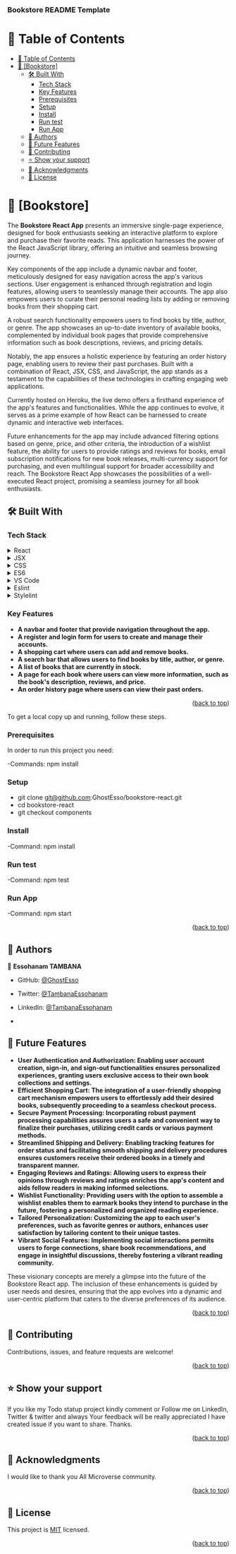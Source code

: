 <a name="readme-top"></a>

  <h3><b>Bookstore README Template</b></h3>


<!-- TABLE OF CONTENTS -->

# 📗 Table of Contents

- [📗 Table of Contents](#-table-of-contents)
- [📖 \[Bookstore\] ](#-bookstore-)
  - [🛠 Built With ](#-built-with-)
    - [Tech Stack ](#tech-stack-)
    - [Key Features ](#key-features-)
    - [Prerequisites](#prerequisites)
    - [Setup](#setup)
    - [Install](#install)
    - [Run test](#run-test)
    - [Run App](#run-app)
  - [👥 Authors ](#-authors-)
  - [🔭 Future Features ](#-future-features-)
  - [🤝 Contributing ](#-contributing-)
  - [⭐️ Show your support ](#️-show-your-support-)
  - [🙏 Acknowledgments ](#-acknowledgments-)
  - [📝 License ](#-license-)

<!-- PROJECT DESCRIPTION -->

# 📖 [Bookstore] <a name="about-project"></a>

The **Bookstore React App** presents an immersive single-page experience, designed for book enthusiasts seeking an interactive platform to explore and purchase their favorite reads. This application harnesses the power of the React JavaScript library, offering an intuitive and seamless browsing journey.

Key components of the app include a dynamic navbar and footer, meticulously designed for easy navigation across the app's various sections. User engagement is enhanced through registration and login features, allowing users to seamlessly manage their accounts. The app also empowers users to curate their personal reading lists by adding or removing books from their shopping cart.

A robust search functionality empowers users to find books by title, author, or genre. The app showcases an up-to-date inventory of available books, complemented by individual book pages that provide comprehensive information such as book descriptions, reviews, and pricing details.

Notably, the app ensures a holistic experience by featuring an order history page, enabling users to review their past purchases. Built with a combination of React, JSX, CSS, and JavaScript, the app stands as a testament to the capabilities of these technologies in crafting engaging web applications.

Currently hosted on Heroku, the live demo offers a firsthand experience of the app's features and functionalities. While the app continues to evolve, it serves as a prime example of how React can be harnessed to create dynamic and interactive web interfaces.

Future enhancements for the app may include advanced filtering options based on genre, price, and other criteria, the introduction of a wishlist feature, the ability for users to provide ratings and reviews for books, email subscription notifications for new book releases, multi-currency support for purchasing, and even multilingual support for broader accessibility and reach. The Bookstore React App showcases the possibilities of a well-executed React project, promising a seamless journey for all book enthusiasts.

## 🛠 Built With <a name="built-with"></a>

### Tech Stack <a name="tech-stack"></a>


<details>
  <summary>React</summary>
</details>
<details>
  <summary>JSX</summary>
</details>
<details>
  <summary>CSS</summary>
</details>
<details>
  <summary>ES6</summary>
</details>
<details>
  <summary>VS Code</summary>
</details>
<details>
  <summary>Eslint</summary>
</details>
<details>
  <summary>Stylelint</summary>
</details>

<!-- Features -->

### Key Features <a name="key-features"></a>


- **A navbar and footer that provide navigation throughout the app.**
- **A register and login form for users to create and manage their accounts.**
- **A shopping cart where users can add and remove books.**
- **A search bar that allows users to find books by title, author, or genre.**
- **A list of books that are currently in stock.**
- **A page for each book where users can view more information, such as the book's description, reviews, and price.**
- **An order history page where users can view their past orders.**
<p align="right">(<a href="#readme-top">back to top</a>)</p>



To get a local copy up and running, follow these steps.


### Prerequisites

In order to run this project you need: 

-Commands: npm install

### Setup
* git clone git@github.com:GhostEsso/bookstore-react.git
* cd bookstore-react
* git checkout components

### Install
-Command: npm install

### Run test
-Command: npm test

### Run App
-Command: npm start 

<p align="right">(<a href="#readme-top">back to top</a>)</p>

<!-- AUTHORS -->

## 👥 Authors <a name="authors"></a>

👤 **Essohanam TAMBANA**

- GitHub: [@GhostEsso](https://github.com/GhostEsso)
- Twitter: [@TambanaEssohanam](https://twitter.com/TambanaEssohana)
- LinkedIn: [@TambanaEssohanam](https://www.linkedin.com/in/essohanam-tambana-62aa081a1/)

- 
<!-- FUTURE FEATURES -->

## 🔭 Future Features <a name="future-features"></a>

- **User Authentication and Authorization: Enabling user account creation, sign-in, and sign-out functionalities ensures personalized experiences, granting users exclusive access to their own book collections and settings.**
- **Efficient Shopping Cart: The integration of a user-friendly shopping cart mechanism empowers users to effortlessly add their desired books, subsequently proceeding to a seamless checkout process.**
- **Secure Payment Processing: Incorporating robust payment processing capabilities assures users a safe and convenient way to finalize their purchases, utilizing credit cards or various payment methods.**
- **Streamlined Shipping and Delivery: Enabling tracking features for order status and facilitating smooth shipping and delivery procedures ensures customers receive their ordered books in a timely and transparent manner.**
- **Engaging Reviews and Ratings: Allowing users to express their opinions through reviews and ratings enriches the app's content and aids fellow readers in making informed selections.**
- **Wishlist Functionality: Providing users with the option to assemble a wishlist enables them to earmark books they intend to purchase in the future, fostering a personalized and organized reading experience.**
- **Tailored Personalization: Customizing the app to each user's preferences, such as favorite genres or authors, enhances user satisfaction by tailoring content to their unique tastes.**
- **Vibrant Social Features: Implementing social interactions permits users to forge connections, share book recommendations, and engage in insightful discussions, thereby fostering a vibrant reading community.**

These visionary concepts are merely a glimpse into the future of the Bookstore React app. The inclusion of these enhancements is guided by user needs and desires, ensuring that the app evolves into a dynamic and user-centric platform that caters to the diverse preferences of its audience.

<p align="right">(<a href="#readme-top">back to top</a>)</p>

<!-- CONTRIBUTING -->

## 🤝 Contributing <a name="contributing"></a>

Contributions, issues, and feature requests are welcome!


<p align="right">(<a href="#readme-top">back to top</a>)</p>

<!-- SUPPORT -->

## ⭐️ Show your support <a name="support"></a>


If you like my Todo statup project kindly comment or Follow me on LinkedIn, Twitter & twitter and always Your feedback will be really appreciated I have created issue if you want to share.
Thanks. 

<p align="right">(<a href="#readme-top">back to top</a>)</p>

<!-- ACKNOWLEDGEMENTS -->

## 🙏 Acknowledgments <a name="acknowledgements"></a>

I would like to thank you All Microverse community.

<p align="right">(<a href="#readme-top">back to top</a>)</p>

<!-- LICENSE -->

## 📝 License <a name="license"></a>

This project is [MIT](/MIT.md) licensed.

<p align="right">(<a href="#readme-top">back to top</a>)</p>